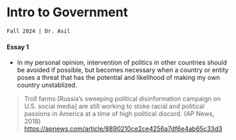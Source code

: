 # Intro to Government
`Fall 2024 | Dr. Asil`

#### Essay 1
- In my personal opinion, intervention of politics in other countries should be avoided if possible, but becomes necessary when a country or entity poses a threat that has the potential and likelihood of making my own country unstablized.

> Troll farms [Russia’s sweeping political disinformation campaign on U.S. social media] are still working to stoke racial and political passions in America at a time of high political discord.
> (AP News, 2018) https://apnews.com/article/8890210ce2ce4256a7df6e4ab65c33d3
